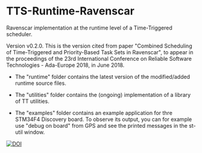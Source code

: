 # TTS-Runtime-Ravenscar
Ravenscar implementation at the runtime level of a Time-Triggered scheduler.

Version v0.2.0.
This is the version cited from paper "Combined Scheduling of Time-Triggered and Priority-Based Task Sets in Ravenscar", to appear in the proceedings of the 23rd International Conference on Reliable Software Technologies - Ada-Europe 2018, in June 2018.

 - The "runtime" folder contains the latest version of the modified/added runtime source files.

 - The "utilities" folder contains the (ongoing) implementation of a library of TT utilities.

 - The "examples" folder contains an example application for thre STM34F4 Discovery board. To observe its output, you can for example use "debug on board" from GPS and see the printed messages in the st-util window.


<a href="https://doi.org/10.5281/zenodo.1206197"><img src="https://zenodo.org/badge/DOI/10.5281/zenodo.1206197.svg" alt="DOI"></a>
